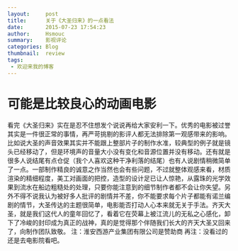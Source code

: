 ```yaml
---
layout:     post
title:      关于《大圣归来》的一点看法
date:       2015-07-23 17:54:23
author:     Hsmouc
summary:    影视评论
categories: Blog
thumbnail:  review
tags:
 - 欢迎来我的博客
---
```

<h1>可能是比较良心的动画电影</h1>
<p>看完《大圣归来》实在是忍不住想发个说说再给大家安利一下。优秀的电影被过誉其实是一件很正常的事情，再严苛挑剔的影评人都无法排除第一观感带来的影响。比如说大圣的声音效果其实并不能跟上整部片子的制作水准，较典型的例子就是镜头已经移动了，但是环境声的音量大小没有变化和音源位置并没有移动。还有就是很多人说结尾有点仓促（我个人喜欢这种干净利落的结尾）也有人说剧情稍微简单了一点。一部制作精良的诚意之作当然也会有些问题，不过就整体观感来看，材质渲染的精细程度，美工对画面的把控，造型的设计足已让人惊艳，从露珠的光学效果到流水在船边粗糙处的处理，只要你能注意到的细节制作者都不会让你失望。另外不得不说我认为被好多人批评的剧情并不差，你不能要求每个片子都能有诺兰编剧的情节，大圣传达的主题很简单，电影能否打动人心本来就无关于手法。齐天大圣，就是我们这代人的童年回忆了，看着它在荧幕上被江流儿的无私之心感化，卸下了冷峻的封印成为真正的战神，真的是觉得那个伴随我们长大的齐天大圣又回来了，向制作团队致敬。 注：淮安西游产业集团有限公司是赞助商 再注：没看过的还是去电影院看吧。
</p>
